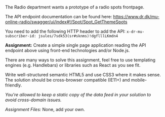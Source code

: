 The Radio department wants a prototype of a radio spots frontpage.

The API endpoint documentation can be found here:
	https://www.dr.dk/mu-online-radio/swagger/ui/index#!/Spot/Spot_GetThemeSpots
	
You need to add the following HTTP header to add the API: 
`x-dr-mu-subscriber-id: jsules/7sdk53(sr#sknms)!dgflllLKmdn4`

**Assignment:** Create a simple single page application reading the API endpoint above using front-end technologies and/or Node.js.

There are many ways to solve this assignment, feel free to use templating engines (e.g. Handlebars) or libraries such as React as you see fit.

Write well-structured semantic HTML5 and use CSS3 where it makes sense. The solution should be cross-browser compatible (IE11+) and mobile-friendly.

*You're allowed to keep a static copy of the data feed in your solution to avoid cross-domain issues.*

*Assignment Files:* None, add your own.
